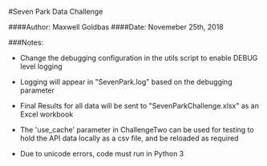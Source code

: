
#Seven Park Data Challenge

####Author: Maxwell Goldbas
####Date: Novemeber 25th, 2018

###Notes:
* Change the debugging configuration in the utils script to enable 
DEBUG level logging
* Logging will appear in "SevenPark.log" based on the debugging parameter

* Final Results for all data will be sent to "SevenParkChallenge.xlsx" as an Excel workbook

* The 'use_cache' parameter in ChallengeTwo can be used for testing to hold 
the API data locally as a csv file, and be reloaded as required

* Due to unicode errors, code must run in Python 3
